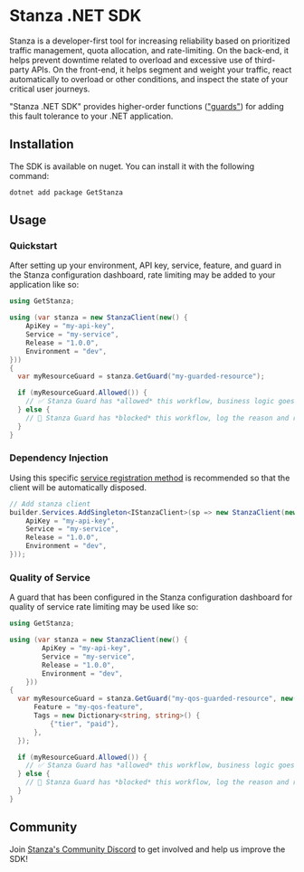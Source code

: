 # Stanza .NET SDK

Stanza is a developer-first tool for increasing reliability based on prioritized traffic management, quota allocation, and rate-limiting. On the back-end, it helps prevent downtime related to overload and excessive use of third-party APIs. On the front-end, it helps segment and weight your traffic, react automatically to overload or other conditions, and inspect the state of your critical user journeys.

"Stanza .NET SDK" provides higher-order functions (["guards"](https://docs.dev.getstanza.dev/glossary#guard)) for adding this fault tolerance to your .NET application.

## Installation

The SDK is available on nuget. You can install it with the following command:

```shell
dotnet add package GetStanza
```

## Usage

### Quickstart

After setting up your environment, API key, service, feature, and guard in the Stanza configuration dashboard, rate limiting may be added to your application like so:

```cs
using GetStanza;

using (var stanza = new StanzaClient(new() {
    ApiKey = "my-api-key",
    Service = "my-service",
    Release = "1.0.0",
    Environment = "dev",
}))
{
  var myResourceGuard = stanza.GetGuard("my-guarded-resource");

  if (myResourceGuard.Allowed()) {
    // ✅ Stanza Guard has *allowed* this workflow, business logic goes here.
  } else {
    // 🚫 Stanza Guard has *blocked* this workflow, log the reason and return 429 status
  }
}
```

### Dependency Injection

Using this specific [service registration method](https://learn.microsoft.com/en-us/dotnet/core/extensions/dependency-injection#service-registration-methods) is recommended so that the client will be automatically disposed.

```csharp
// Add stanza client
builder.Services.AddSingleton<IStanzaClient>(sp => new StanzaClient(new() {
    ApiKey = "my-api-key",
    Service = "my-service",
    Release = "1.0.0",
    Environment = "dev",
}));
```

### Quality of Service

A guard that has been configured in the Stanza configuration dashboard for quality of service rate limiting may be used like so:

```csharp
using GetStanza;

using (var stanza = new StanzaClient(new() {
        ApiKey = "my-api-key",
        Service = "my-service",
        Release = "1.0.0",
        Environment = "dev",
    }))
{
  var myResourceGuard = stanza.GetGuard("my-qos-guarded-resource", new() {
      Feature = "my-qos-feature",
      Tags = new Dictionary<string, string>() {
          {"tier", "paid"},
      },
  });

  if (myResourceGuard.Allowed()) {
    // ✅ Stanza Guard has *allowed* this workflow, business logic goes here.
  } else {
    // 🚫 Stanza Guard has *blocked* this workflow, log the reason and return 429 status
  }
}
```

## Community

Join [Stanza's Community Discord](https://discord.gg/qaCRa2nMxY) to get involved and help us improve the SDK!
